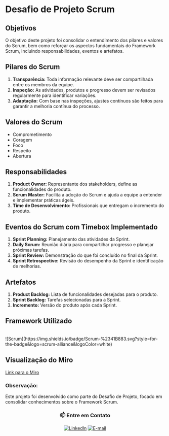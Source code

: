 # Desafio de Projeto Scrum

## Objetivos
O objetivo deste projeto foi consolidar o entendimento dos pilares e valores do Scrum, bem como reforçar os aspectos fundamentais do Framework Scrum, incluindo responsabilidades, eventos e artefatos.

## Pilares do Scrum
1. **Transparência:** Toda informação relevante deve ser compartilhada entre os membros da equipe.
2. **Inspeção:** As atividades, produtos e progresso devem ser revisados regularmente para identificar variações.
3. **Adaptação:** Com base nas inspeções, ajustes contínuos são feitos para garantir a melhoria contínua do processo.

## Valores do Scrum
- Comprometimento
- Coragem
- Foco
- Respeito
- Abertura

## Responsabilidades
1. **Product Owner:** Representante dos stakeholders, define as funcionalidades do produto.
2. **Scrum Master:** Facilita a adoção do Scrum e ajuda a equipe a entender e implementar práticas ágeis.
3. **Time de Desenvolvimento:** Profissionais que entregam o incremento do produto.

## Eventos do Scrum com Timebox Implementado
1. **Sprint Planning:** Planejamento das atividades da Sprint.
2. **Daily Scrum:** Reunião diária para compartilhar progresso e planejar próximas tarefas.
3. **Sprint Review:** Demonstração do que foi concluído no final da Sprint.
4. **Sprint Retrospective:** Revisão do desempenho da Sprint e identificação de melhorias.

## Artefatos
1. **Product Backlog:** Lista de funcionalidades desejadas para o produto.
2. **Sprint Backlog:** Tarefas selecionadas para a Sprint.
3. **Incremento:** Versão do produto após cada Sprint.

## Framework Utilizado
<br>
![Scrum](https://img.shields.io/badge/Scrum-%2341B883.svg?style=for-the-badge&logo=scrum-alliance&logoColor=white)

## Visualização do Miro
[Link para o Miro](https://miro.com/app/board/uXjVNrfSEzU=/?share_link_id=974280629562)

### Observação:
Este projeto foi desenvolvido como parte do Desafio de Projeto, focado em consolidar conhecimentos sobre o Framework Scrum.

<div align="center">

### 📫 Entre em Contato

[![LinkedIn](https://img.shields.io/badge/LinkedIn-blue?style=for-the-badge&logo=linkedin&logoColor=white)](https://www.linkedin.com/in/arthurcovelo/)
[![E-mail](https://img.shields.io/badge/E-mail-D14836?style=for-the-badge&logo=gmail&logoColor=white)](mailto:arthurcovelo@gmail.com)

</div>
